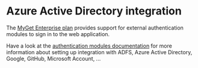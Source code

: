 # Azure Active Directory integration

The [MyGet Enterprise plan](https://www.myget.org/enterprise) provides support for external authentication modules to sign in to the web application. 

Have a look at the [authentication modules documentation](/docs/reference/authentication-modules) for more information about setting up integration with ADFS, Azure Active Directory, Google, GitHub, Microsoft Account, ...
